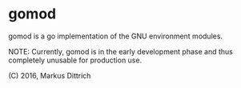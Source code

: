 gomod
=====

gomod is a go implementation of the GNU environment modules.

NOTE: Currently, gomod is in the early development phase and thus completely 
unusable for production use.


(C) 2016, Markus Dittrich
